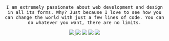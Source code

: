 <p align="center">
<samp>I am extremely passionate about web development and design in all its forms. Why? Just because I love to see how you can change the world with just a few lines of code. You can do whatever you want, there are no limits.</samp>
</p>
<p align="center">
<a href="https://www.janyksteenbeek.nl/?utm_source=linkedin&utm_medium=readmebtn&utm_campaign=personal"><img src="https://img.shields.io/static/v1?label=&style=for-the-badge&message=janyksteenbeek.nl&color=yellow">
<a href="https://www.twitter.com/janyksteenbeek"><img src="https://img.shields.io/badge/twitter-blue?style=for-the-badge&logo=twitter"></a>
<a href="https://www.linkedin.com/in/janyksteenbeek"><img src="https://img.shields.io/badge/linkedin-blue?style=for-the-badge&logo=linkedin"></a>
<a href="https://www.instagram.com/janyk"><img src="https://img.shields.io/badge/instagram-blue?style=for-the-badge&logo=instagram"></a>
<img src="https://img.shields.io/badge/me@janyk.nl-blue?style=for-the-badge&logo=gmail">
</p>
